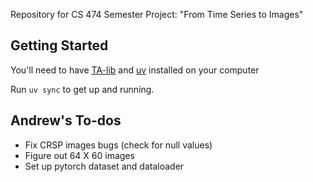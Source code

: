 Repository for CS 474 Semester Project: "From Time Series to Images"

## Getting Started

You'll need to have [TA-lib](https://ta-lib.org/install/) and [uv](https://docs.astral.sh/uv/getting-started/installation/) installed on your computer

Run `uv sync` to get up and running.

## Andrew's To-dos
- Fix CRSP images bugs (check for null values)
- Figure out 64 X 60 images
- Set up pytorch dataset and dataloader
